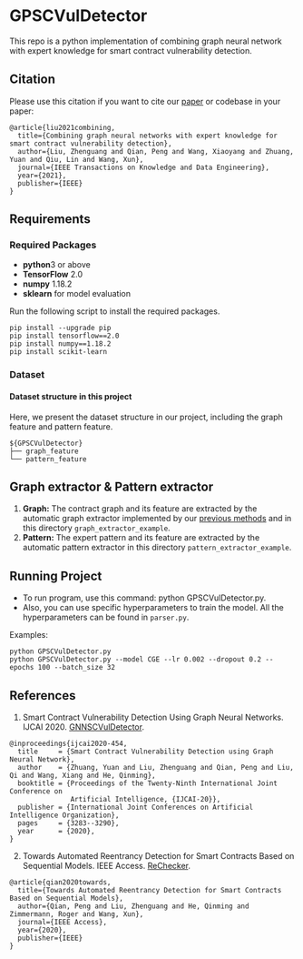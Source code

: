# GPSCVulDetector

This repo is a python implementation of combining graph neural network with expert knowledge for smart contract vulnerability detection. 

## Citation
Please use this citation if you want to cite our [paper](https://ieeexplore.ieee.org/abstract/document/9477066/) or codebase in your paper:
```
@article{liu2021combining,
  title={Combining graph neural networks with expert knowledge for smart contract vulnerability detection},
  author={Liu, Zhenguang and Qian, Peng and Wang, Xiaoyang and Zhuang, Yuan and Qiu, Lin and Wang, Xun},
  journal={IEEE Transactions on Knowledge and Data Engineering},
  year={2021},
  publisher={IEEE}
}
``` 

## Requirements

### Required Packages
* **python**3 or above
* **TensorFlow** 2.0
* **numpy** 1.18.2
* **sklearn** for model evaluation

Run the following script to install the required packages.
```shell
pip install --upgrade pip
pip install tensorflow==2.0
pip install numpy==1.18.2
pip install scikit-learn
```

### Dataset
#### Dataset structure in this project
Here, we present the dataset structure in our project, including the graph feature and pattern feature.

```shell
${GPSCVulDetector}
├── graph_feature
└── pattern_feature

```

## Graph extractor & Pattern extractor
1. **Graph:** The contract graph and its feature are extracted by the automatic graph extractor 
implemented by our [previous methods](https://github.com/Messi-Q/GNNSCVulDetector) and in this directory `graph_extractor_example`.
2. **Pattern:** The expert pattern and its feature are extracted by the automatic pattern extractor in this directory `pattern_extractor_example`.  


## Running Project
* To run program, use this command: python GPSCVulDetector.py.
* Also, you can use specific hyperparameters to train the model. All the hyperparameters can be found in `parser.py`.

Examples:
```shell
python GPSCVulDetector.py
python GPSCVulDetector.py --model CGE --lr 0.002 --dropout 0.2 --epochs 100 --batch_size 32
```

## References
1. Smart Contract Vulnerability Detection Using Graph Neural Networks. IJCAI 2020. [GNNSCVulDetector](https://github.com/Messi-Q/GNNSCVulDetector).
```
@inproceedings{ijcai2020-454,
  title     = {Smart Contract Vulnerability Detection using Graph Neural Network},
  author    = {Zhuang, Yuan and Liu, Zhenguang and Qian, Peng and Liu, Qi and Wang, Xiang and He, Qinming},
  booktitle = {Proceedings of the Twenty-Ninth International Joint Conference on
               Artificial Intelligence, {IJCAI-20}},
  publisher = {International Joint Conferences on Artificial Intelligence Organization}, 
  pages     = {3283--3290},
  year      = {2020},
}

```
2. Towards Automated Reentrancy Detection for Smart Contracts Based on Sequential Models. IEEE Access. [ReChecker](https://github.com/Messi-Q/ReChecker).
```
@article{qian2020towards,
  title={Towards Automated Reentrancy Detection for Smart Contracts Based on Sequential Models},
  author={Qian, Peng and Liu, Zhenguang and He, Qinming and Zimmermann, Roger and Wang, Xun},
  journal={IEEE Access},
  year={2020},
  publisher={IEEE}
}
```

